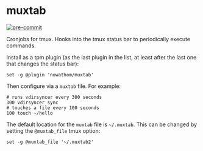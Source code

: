# muxtab

[![pre-commit](https://github.com/nowathom/muxtab/actions/workflows/pre-commit.yaml/badge.svg)](https://github.com/nowathom/muxtab/actions/workflows/pre-commit.yaml/)

Cronjobs for tmux.
Hooks into the tmux status bar to periodically execute commands.

Install as a tpm plugin (as the last plugin in the list, at least after the last one that changes the status bar):

```
set -g @plugin 'nowathom/muxtab'
```

Then configure via a `muxtab` file. For example:

```
# runs vdirsyncer every 300 seconds
300 vdirsyncer sync
# touches a file every 100 seconds
100 touch ~/hello
```

The default location for the `muxtab` file is `~/.muxtab`.
This can be changed by setting the `@muxtab_file` tmux option:

```
set -g @muxtab_file '~/.muxtab2'
```
